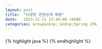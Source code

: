 ```yaml
---
layout: post
title:  "다양한 연관관계 매핑"
date:   2023-12-11 22:44:00 +0900
categories: Group&nbsp;:&nbsp;Spring JPA
---
```


### 

{% highlight java %}
{% endhighlight %}